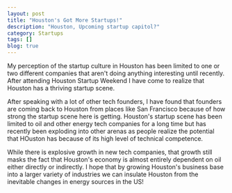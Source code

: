 ```yaml
---
layout: post
title: "Houston's Got More Startups!"
description: "Houston, Upcoming startup capitol?"
category: Startups
tags: []
blog: true
---
```


My perception of the startup culture in Houston has been limited to one or two different companies that aren't doing anything interesting until recently.  After attending Houston Startup Weekend I have come to realize that Houston has a thriving startup scene.

After speaking with a lot of other tech founders, I have found that founders are coming back to Houston from places like San Francisco because of how strong the startup scene here is getting.  Houston's startup scene has been limited to oil and other energy tech companies for a long time but has recently been exploding into other arenas as people realize the potential that HOuston has because of its high level of technical competence.

While there is explosive growth in new tech companies, that growth still masks the fact that Houston's economy is almost entirely dependent on oil either directly or indirectly.  I hope that by growing Houston's business base into a larger variety of industries we can insulate Houston from the inevitable changes in energy sources in the US!